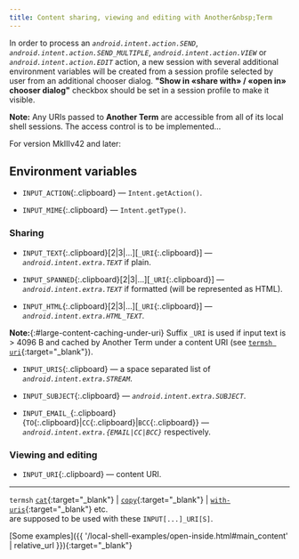 ```yaml
---
title: Content sharing, viewing and editing with Another&nbsp;Term
---
```

In order to process an *`android.intent.action.SEND`*,
*`android.intent.action.SEND_MULTIPLE`*,
*`android.intent.action.VIEW`* or
*`android.intent.action.EDIT`* action,
a new session with several additional environment variables will be created
from a session profile selected by user from an additional chooser dialog.
**"Show in &#x00AB;share with&#x00BB; / &#x00AB;open in&#x00BB; chooser dialog"**
checkbox should be set in a session profile to make it visible.

**Note:** Any URIs passed to **Another&nbsp;Term** are accessible
from all of its local shell sessions. The access control is to be implemented...

For version <hlt>MkIIIv42</hlt> and later:

## Environment variables

* `INPUT_ACTION`{:.clipboard} &#x2014;
  `Intent.getAction()`.

* `INPUT_MIME`{:.clipboard} &#x2014;
  `Intent.getType()`.

### Sharing

* `INPUT_TEXT`{:.clipboard}[2|3|...][`_URI`{:.clipboard}] &#x2014;
  *`android.intent.extra.TEXT`* if plain.

* `INPUT_SPANNED`{:.clipboard}[2|3|...][`_URI`{:.clipboard}] &#x2014;
  *`android.intent.extra.TEXT`* if formatted (will be represented as HTML).

* `INPUT_HTML`{:.clipboard}[2|3|...][`_URI`{:.clipboard}] &#x2014;
  *`android.intent.extra.HTML_TEXT`*.

**Note:**{:#large-content-caching-under-uri} Suffix `_URI` is used
if input text is &gt;&nbsp;4096&nbsp;B and cached by Another&nbsp;Term under a content URI
(see [`termsh uri`](local-shell-utility.html#cmd_uri){:target="_blank"}).

* `INPUT_URIS`{:.clipboard} &#x2014;
  a space separated list of *`android.intent.extra.STREAM`*.

* `INPUT_SUBJECT`{:.clipboard} &#x2014;
  *`android.intent.extra.SUBJECT`*.

* `INPUT_EMAIL_`{:.clipboard}\{`TO`{:.clipboard}|`CC`{:.clipboard}|`BCC`{:.clipboard}\} &#x2014;
  *`android.intent.extra.{EMAIL|CC|BCC}`* respectively.

### Viewing and editing

* `INPUT_URI`{:.clipboard} &#x2014;
  content URI.

---

`termsh`
[`cat`](local-shell-utility.html#cmd_cat){:target="_blank"}
| [`copy`](local-shell-utility.html#cmd_copy){:target="_blank"}
| [`with-uris`](local-shell-utility.html#cmd_with-uris){:target="_blank"}
etc.
<br/>are supposed to be used with these `INPUT[...]_URI[S]`.

[Some examples]({{ '/local-shell-examples/open-inside.html#main_content' | relative_url }}){:target="_blank"}
